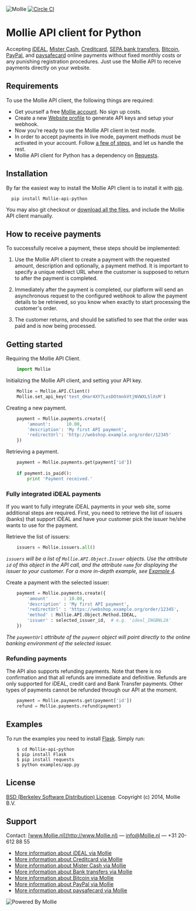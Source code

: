 ![Mollie](https://www.Mollie.nl/files/Mollie-Logo-Style-Small.png) 
[![Circle CI](https://circleci.com/gh/Akoten/mollie-api-python/tree/master.svg?style=svg)](https://circleci.com/gh/Akoten/mollie-api-python/tree/master)
# Mollie API client for Python #

Accepting [iDEAL](https://www.Mollie.nl/betaaldiensten/ideal/), [Mister Cash](https://www.Mollie.nl/betaaldiensten/mistercash/), [Creditcard](https://www.Mollie.nl/betaaldiensten/creditcard/), [SEPA bank transfers](https://www.Mollie.nl/betaaldiensten/overboeking/),  [Bitcoin](https://www.Mollie.nl/betaaldiensten/bitcoin/), [PayPal](https://www.Mollie.nl/betaaldiensten/paypal/), and [paysafecard](https://www.Mollie.nl/betaaldiensten/paysafecard/) online payments without fixed monthly costs or any punishing registration procedures. Just use the Mollie API to receive payments directly on your website.
## Requirements ##
To use the Mollie API client, the following things are required:

+ Get yourself a free [Mollie account](https://www.Mollie.nl/aanmelden). No sign up costs.
+ Create a new [Website profile](https://www.Mollie.nl/beheer/account/profielen/) to generate API keys and setup your webhook.
+ Now you're ready to use the Mollie API client in test mode.
+ In order to accept payments in live mode, payment methods must be activated in your account. Follow [a few of steps](https://www.Mollie.nl/beheer/diensten), and let us handle the rest.
+ Mollie API client for Python has a dependency on [Requests](http://python-requests.org).

## Installation ##

By far the easiest way to install the Mollie API client is to install it with [pip](https://pip.pypa.io).

```
  pip install Mollie-api-python
```

You may also git checkout or [download all the files](https://github.com/Mollie/Mollie-api-python/archive/master.zip), and include the Mollie API client manually.

## How to receive payments ##

To successfully receive a payment, these steps should be implemented:

1. Use the Mollie API client to create a payment with the requested amount, description and optionally, a payment method. It is important to specify a unique redirect URL where the customer is supposed to return to after the payment is completed.

2. Immediately after the payment is completed, our platform will send an asynchronous request to the configured webhook to allow the payment details to be retrieved, so you know when exactly to start processing the customer's order.

3. The customer returns, and should be satisfied to see that the order was paid and is now being processed.

## Getting started ##

Requiring the Mollie API Client.

```python
    import Mollie
```    

Initializing the Mollie API client, and setting your API key.

```python
    Mollie = Mollie.API.Client()
    Mollie.set_api_key('test_dHar4XY7LxsDOtmnkVtjNVWXLSlXsM')
```    

Creating a new payment.
    
```python
    payment = Mollie.payments.create({
        'amount':      10.00,
        'description': 'My first API payment',
        'redirectUrl': 'http://webshop.example.org/order/12345'
    })
```
    
Retrieving a payment.

```python
    payment = Mollie.payments.get(payment['id'])
    
    if payment.is_paid():
        print 'Payment received.'
```

### Fully integrated iDEAL payments ###

If you want to fully integrate iDEAL payments in your web site, some additional steps are required. First, you need to
retrieve the list of issuers (banks) that support iDEAL and have your customer pick the issuer he/she wants to use for
the payment.

Retrieve the list of issuers:

```python
    issuers = Mollie.issuers.all()
```

_`issuers` will be a list of `Mollie.API.Object.Issuer` objects. Use the attribute `id` of this object in the
 API call, and the attribute `name` for displaying the issuer to your customer. For a more in-depth example, see [Example 4](https://github.com/Mollie/Mollie-api-python/blob/master/examples/4-ideal-payment.py)._

Create a payment with the selected issuer:

```python
	payment = Mollie.payments.create({
		'amount'      : 10.00,
		'description' : 'My first API payment',
		'redirectUrl' : 'https://webshop.example.org/order/12345',
		'method' : Mollie.API.Object.Method.IDEAL,
		'issuer' : selected_issuer_id,  # e.g. 'ideal_INGBNL2A'
	})
```

_The `paymentUrl` attribute of the `payment` object will point directly to the online banking environment of the selected issuer._

### Refunding payments ###

The API also supports refunding payments. Note that there is no confirmation and that all refunds are immediate and
definitive. Refunds are only supported for iDEAL, credit card and Bank Transfer payments. Other types of payments cannot
be refunded through our API at the moment.

```python
	payment = Mollie.payments.get(payment['id'])
	refund = Mollie.payments.refund(payment)
```

## Examples ##

To run the examples you need to install [Flask](http://flask.pocoo.org/). Simply run:

```
    $ cd Mollie-api-python
    $ pip install Flask 
    $ pip install requests 
    $ python examples/app.py
```

## License ##
[BSD (Berkeley Software Distribution) License](http://www.opensource.org/licenses/bsd-license.php).
Copyright (c) 2014, Mollie B.V.

## Support ##
Contact: [www.Mollie.nl](http://www.Mollie.nl) — info@Mollie.nl — +31 20-612 88 55

+ [More information about iDEAL via Mollie](https://www.Mollie.nl/betaaldiensten/ideal/)
+ [More information about Creditcard via Mollie](https://www.Mollie.nl/betaaldiensten/creditcard/)
+ [More information about Mister Cash via Mollie](https://www.Mollie.nl/betaaldiensten/mistercash/)
+ [More information about Bank transfers via Mollie](https://www.Mollie.nl/betaaldiensten/overboeking/)
+ [More information about Bitcoin via Mollie](https://www.Mollie.nl/betaaldiensten/bitcoin/)
+ [More information about PayPal via Mollie](https://www.Mollie.nl/betaaldiensten/paypal/)
+ [More information about paysafecard via Mollie](https://www.Mollie.nl/betaaldiensten/paysafecard/)

![Powered By Mollie](https://www.Mollie.nl/images/badge-betaling-medium.png)
